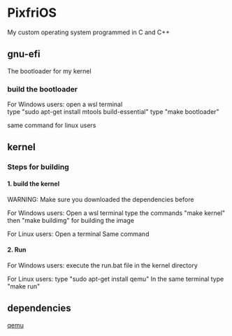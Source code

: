 # PixfriOS
My custom operating system programmed in C and C++

## gnu-efi
The bootloader for my kernel

### build the bootloader

  For Windows users:
    open a wsl terminal  
    type "sudo apt-get install mtools build-essential"
    type "make bootloader"
    
  same command for linux users
  
## kernel

### Steps for building
#### 1. build the kernel

  WARNING: Make sure you downloaded the dependencies before 
  
  For Windows users:
    Open a wsl terminal
      type the commands "make kernel" then "make buildimg" for building the image
  
  For Linux users:
    Open a terminal
    Same command
    
 #### 2. Run
  For Windows users:
    execute the run.bat file in the kernel directory
    
  For Linux users:
    type "sudo apt-get install qemu"
    In the same terminal type "make run"
    
## dependencies
[qemu](https://qemu.weilnetz.de/w64/2022/qemu-w64-setup-20220419.exe)
